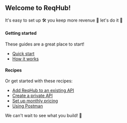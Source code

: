 ## Welcome to ReqHub!

It's easy to set up &#x1F6E0; you keep more revenue &#x1F4B8; let's do it &#x1F4AA;

#### Getting started

These guides are a great place to start!

* [Quick start](/getting-started/quickstart.md)
* [How it works](/getting-started/how-it-works.md)

#### Recipes

Or get started with these recipes:

  * [Add ReqHub to an existing API](recipes/existing-api.md)
  * [Create a private API](recipes/create-a-private-api.md)
  * [Set up monthly pricing](recipes/monthly-pricing.md)
  * [Using Postman](recipes/postman.md)

We can't wait to see what you build! &#x1f389;

